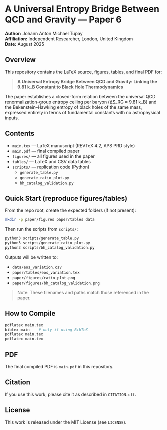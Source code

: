 # A Universal Entropy Bridge Between QCD and Gravity — Paper 6

**Author:** Johann Anton Michael Tupay  
**Affiliation:** Independent Researcher, London, United Kingdom  
**Date:** August 2025

## Overview
This repository contains the LaTeX source, figures, tables, and final PDF for:

> **A Universal Entropy Bridge Between QCD and Gravity: Linking the 9.81 k_B Constant to Black Hole Thermodynamics**

The paper establishes a closed-form relation between the universal QCD renormalization-group entropy ceiling per baryon (ΔS_RG ≈ 9.81 k_B) and the Bekenstein–Hawking entropy of black holes of the same mass, expressed entirely in terms of fundamental constants with no astrophysical inputs.

## Contents
- `main.tex` — LaTeX manuscript (REVTeX 4.2, APS PRD style)
- `main.pdf` — final compiled paper
- `figures/` — all figures used in the paper
- `tables/` — LaTeX and CSV data tables
- `scripts/` — replication code (Python)
  - `generate_table.py`
  - `generate_ratio_plot.py`
  - `bh_catalog_validation.py`

## Quick Start (reproduce figures/tables)
From the repo root, create the expected folders (if not present):
```bash
mkdir -p paper/figures paper/tables data
```

Then run the scripts from `scripts/`:
```bash
python3 scripts/generate_table.py
python3 scripts/generate_ratio_plot.py
python3 scripts/bh_catalog_validation.py
```

Outputs will be written to:
- `data/eos_variation.csv`
- `paper/tables/eos_variation.tex`
- `paper/figures/ratio_plot.png`
- `paper/figures/bh_catalog_validation.png`

> Note: These filenames and paths match those referenced in the paper.

## How to Compile
```bash
pdflatex main.tex
bibtex main    # only if using BibTeX
pdflatex main.tex
pdflatex main.tex
```

## PDF
The final compiled PDF is `main.pdf` in this repository.

## Citation
If you use this work, please cite it as described in `CITATION.cff`.

## License
This work is released under the MIT License (see `LICENSE`).
